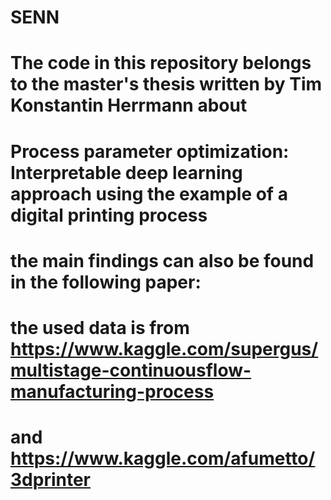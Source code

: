 # SENN
# The code in this repository belongs to the master's thesis written by Tim Konstantin Herrmann about
# Process parameter optimization: Interpretable deep learning approach using the example of a digital printing process

# the main findings can also be found in the following paper:

# the used data is from https://www.kaggle.com/supergus/multistage-continuousflow-manufacturing-process
# and https://www.kaggle.com/afumetto/3dprinter
